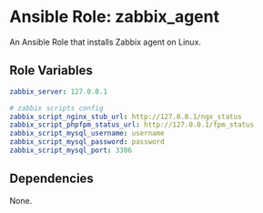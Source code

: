 # Ansible Role: zabbix_agent

An Ansible Role that installs Zabbix agent on Linux.

## Role Variables

```yml
zabbix_server: 127.0.0.1

# zabbix scripts config
zabbix_script_nginx_stub_url: http://127.0.0.1/ngx_status
zabbix_script_phpfpm_status_url: http://127.0.0.1/fpm_status
zabbix_script_mysql_username: username
zabbix_script_mysql_password: password
zabbix_script_mysql_port: 3306
```

## Dependencies

None.
